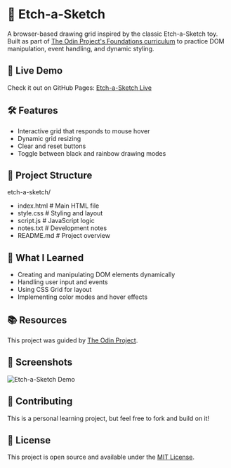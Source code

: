 # 🎨 Etch-a-Sketch

A browser-based drawing grid inspired by the classic Etch-a-Sketch toy. Built as part of [The Odin Project's Foundations curriculum](https://www.theodinproject.com/lessons/foundations-etch-a-sketch) to practice DOM manipulation, event handling, and dynamic styling.

## 🚀 Live Demo

Check it out on GitHub Pages: [Etch-a-Sketch Live](https://wolfSkullCave.github.io/etch-a-sketch)

## 🛠️ Features

- Interactive grid that responds to mouse hover
- Dynamic grid resizing
- Clear and reset buttons
- Toggle between black and rainbow drawing modes

## 📁 Project Structure

etch-a-sketch/
- index.html # Main HTML file
- style.css  # Styling and layout
- script.js  # JavaScript logic
- notes.txt  # Development notes
- README.md  # Project overview


## 🧠 What I Learned

- Creating and manipulating DOM elements dynamically
- Handling user input and events
- Using CSS Grid for layout
- Implementing color modes and hover effects

## 📚 Resources

This project was guided by [The Odin Project](https://www.theodinproject.com/paths/foundations/courses/foundations/lessons/etch-a-sketch).

## 📸 Screenshots

![Etch-a-Sketch Demo](https://github.com/wolfSkullCave/etch-a-sketch/edit/main/etch-a-sketch-screenshot.png)

## 🤝 Contributing

This is a personal learning project, but feel free to fork and build on it!

## 📜 License

This project is open source and available under the [MIT License](LICENSE).

